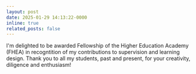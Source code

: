```yaml
---
layout: post
date: 2025-01-29 14:13:22-0000
inline: true
related_posts: false
---
```


I'm delighted to be awarded Fellowship of the Higher Education Academy (FHEA) in recogntition of my contributions to supervision and learning design. Thank you to all my students, past and present, for your creativity, diligence and enthusiasm!